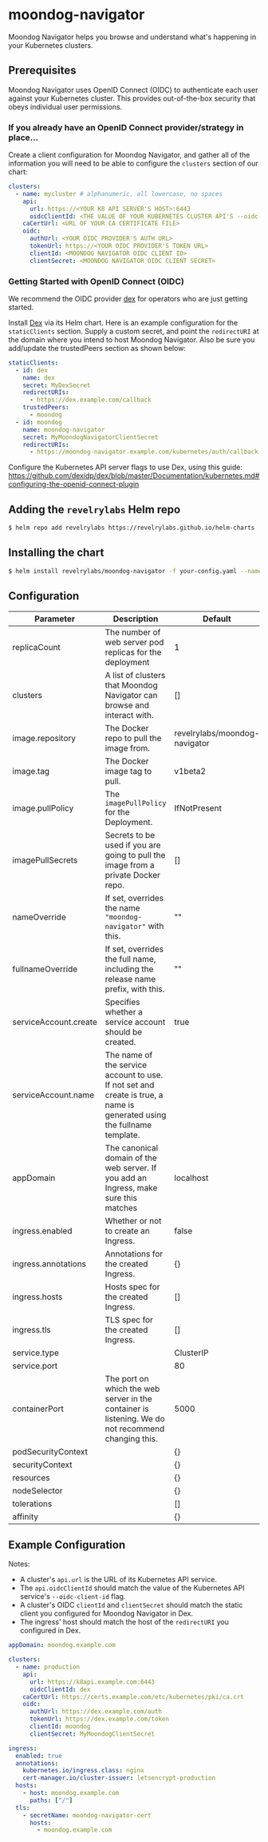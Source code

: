 # moondog-navigator

Moondog Navigator helps you browse and understand what's happening in your Kubernetes clusters.

## Prerequisites

Moondog Navigator uses OpenID Connect (OIDC) to authenticate each user against your Kubernetes cluster. This provides out-of-the-box security that obeys individual user permissions.

### If you already have an OpenID Connect provider/strategy in place...

Create a client configuration for Moondog Navigator, and gather all of the information you will need to be able to configure the `clusters` section of our chart:

```yaml
clusters:
  - name: mycluster # alphanumeric, all lowercase, no spaces
    api:
      url: https://<YOUR K8 API SERVER'S HOST>:6443
      oidcClientId: <THE VALUE OF YOUR KUBERNETES CLUSTER API'S --oidc-client-id FLAG>
    caCertUrl: <URL OF YOUR CA CERTIFICATE FILE>
    oidc:
      authUrl: <YOUR OIDC PROVIDER'S AUTH URL>
      tokenUrl: https://<YOUR OIDC PROVIDER'S TOKEN URL>
      clientId: <MOONDOG NAVIGATOR OIDC CLIENT ID>
      clientSecret: <MOONDOG NAVIGATOR OIDC CLIENT SECRET>
```

### Getting Started with OpenID Connect (OIDC)

We recommend the OIDC provider [dex](https://github.com/dexidp/dex) for operators who are just getting started.

Install [Dex](https://hub.helm.sh/charts/stable/dex) via its Helm chart. Here is an example configuration for the `staticClients` section. Supply a custom secret, and point the `redirectURI` at the domain where you intend to host Moondog Navigator. Also be sure you add/update the trustedPeers section as shown below:

```yaml
staticClients:
  - id: dex
    name: dex
    secret: MyDexSecret
    redirectURIs:
      - https://dex.example.com/callback
    trustedPeers:
      - moondog
  - id: moondog
    name: moondog-navigator
    secret: MyMoondogNavigatorClientSecret
    redirectURIs:
      - https://moondog-navigator.example.com/kubernetes/auth/callback
```

Configure the Kubernetes API server flags to use Dex, using this guide: https://github.com/dexidp/dex/blob/master/Documentation/kubernetes.md#configuring-the-openid-connect-plugin

## Adding the `revelrylabs` Helm repo

```sh
$ helm repo add revelrylabs https://revelrylabs.github.io/helm-charts
```

## Installing the chart

```sh
$ helm install revelrylabs/moondog-navigator -f your-config.yaml --namespace your-namespace
```

## Configuration

| Parameter | Description | Default |
| --------- | ----------- | ------- |
| replicaCount | The number of web server pod replicas for the deployment | 1 |
| clusters | A list of clusters that Moondog Navigator can browse and interact with. | [] |
| image.repository | The Docker repo to pull the image from. | revelrylabs/moondog-navigator |
| image.tag | The Docker image tag to pull. | v1beta2 |
| image.pullPolicy | The `imagePullPolicy` for the Deployment. | IfNotPresent |
| imagePullSecrets | Secrets to be used if you are going to pull the image from a private Docker repo. | [] |
| nameOverride | If set, overrides the name `"moondog-navigator"` with this. | "" |
| fullnameOverride | If set, overrides the full name, including the release name prefix, with this. | "" |
| serviceAccount.create | Specifies whether a service account should be created. | true |
| serviceAccount.name | The name of the service account to use. If not set and create is true, a name is generated using the fullname template. |  |
| appDomain | The canonical domain of the web server. If you add an Ingress, make sure this matches | localhost |
| ingress.enabled | Whether or not to create an Ingress. | false |
| ingress.annotations | Annotations for the created Ingress. | {} |
| ingress.hosts | Hosts spec for the created Ingress. | [] |
| ingress.tls | TLS spec for the created Ingress. | [] |
| service.type |  | ClusterIP |
| service.port |  | 80 |
| containerPort | The port on which the web server in the container is listening. We do not recommend changing this. | 5000 |
| podSecurityContext |  | {} |
| securityContext |  | {} |
| resources |  | {} |
| nodeSelector |  | {} |
| tolerations |  | [] |
| affinity |  | {} |

## Example Configuration

Notes:

* A cluster's `api.url` is the URL of its Kubernetes API service.
* The `api.oidcClientId` should match the value of the Kubernetes API service's `--oidc-client-id` flag.
* A cluster's OIDC `clientId` and `clientSecret` should match the static client you configured for Moondog Navigator in Dex.
* The ingress' host should match the host of the `redirectURI` you configured in Dex.

```yaml
appDomain: moondog.example.com

clusters:
  - name: production
    api:
      url: https://k8api.example.com:6443
      oidcClientId: dex
    caCertUrl: https://certs.example.com/etc/kubernetes/pki/ca.crt
    oidc:
      authUrl: https://dex.example.com/auth
      tokenUrl: https://dex.example.com/token
      clientId: moondog
      clientSecret: MyMoondogClientSecret

ingress:
  enabled: true
  annotations:
    kubernetes.io/ingress.class: nginx
    cert-manager.io/cluster-issuer: letsencrypt-production
  hosts:
    - host: moondog.example.com
      paths: ["/"]
  tls:
    - secretName: moondog-navigator-cert
      hosts:
        - moondog.example.com
```
